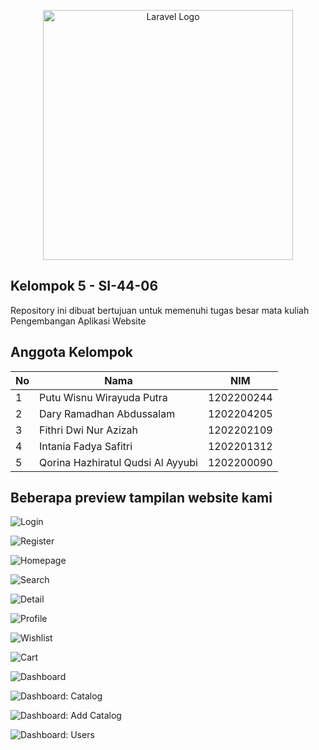 <p align="center"><a href="https://laravel.com" target="_blank"><img src="https://raw.githubusercontent.com/laravel/art/master/logo-lockup/5%20SVG/2%20CMYK/1%20Full%20Color/laravel-logolockup-cmyk-red.svg" width="400" alt="Laravel Logo"></a></p>

## Kelompok 5 - SI-44-06

Repository ini dibuat bertujuan untuk memenuhi tugas besar mata kuliah Pengembangan Aplikasi Website


## Anggota Kelompok

| No | Nama | NIM |
|-|-|-|
| 1 | Putu Wisnu Wirayuda Putra | 1202200244 |
| 2 | Dary Ramadhan Abdussalam | 1202204205 |
| 3 | Fithri Dwi Nur Azizah | 1202202109 |
| 4 | Intania Fadya Safitri | 1202201312 |
| 5 | Qorina Hazhiratul Qudsi Al Ayyubi | 1202200090 |



## Beberapa preview tampilan website kami

![Login](https://github.com/wisnuwirayuda15/TUBES_WAD/raw/master/public/img/screenshots/login.png)

![Register](https://github.com/wisnuwirayuda15/TUBES_WAD/raw/master/public/img/screenshots/register.png)

![Homepage](https://github.com/wisnuwirayuda15/TUBES_WAD/raw/master/public/img/screenshots/homepage.png)

![Search](https://github.com/wisnuwirayuda15/TUBES_WAD/raw/master/public/img/screenshots/search.png)

![Detail](https://github.com/wisnuwirayuda15/TUBES_WAD/raw/master/public/img/screenshots/detail.png)

![Profile](https://github.com/wisnuwirayuda15/TUBES_WAD/raw/master/public/img/screenshots/profile.png)

![Wishlist](https://github.com/wisnuwirayuda15/TUBES_WAD/raw/master/public/img/screenshots/wishlist.png)

![Cart](https://github.com/wisnuwirayuda15/TUBES_WAD/raw/master/public/img/screenshots/cart.png)

![Dashboard](https://github.com/wisnuwirayuda15/TUBES_WAD/raw/master/public/img/screenshots/dashboard.png)

![Dashboard: Catalog](https://github.com/wisnuwirayuda15/TUBES_WAD/raw/master/public/img/screenshots/catalog.png)

![Dashboard: Add Catalog](https://github.com/wisnuwirayuda15/TUBES_WAD/raw/master/public/img/screenshots/add-catalog.png)

![Dashboard: Users](https://github.com/wisnuwirayuda15/TUBES_WAD/raw/master/public/img/screenshots/users.png)
